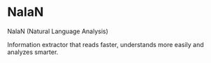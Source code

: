# NalaN 
NalaN (Natural Language Analysis)

Information extractor that reads faster, understands more easily and analyzes smarter.
